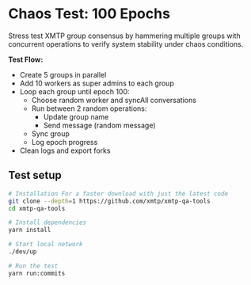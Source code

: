 # Chaos Test: 100 Epochs

Stress test XMTP group consensus by hammering multiple groups with concurrent operations to verify system stability under chaos conditions.

**Test Flow:**

- Create 5 groups in parallel
- Add 10 workers as super admins to each group
- Loop each group until epoch 100:
  - Choose random worker and syncAll conversations
  - Run between 2 random operations:
    - Update group name
    - Send message (random message)
  - Sync group
  - Log epoch progress
- Clean logs and export forks

## Test setup

```bash
# Installation For a faster download with just the latest code
git clone --depth=1 https://github.com/xmtp/xmtp-qa-tools
cd xmtp-qa-tools

# Install dependencies
yarn install

# Start local network
./dev/up

# Run the test
yarn run:commits
```
